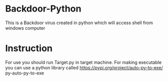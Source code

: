 # Backdoor-Python
This is a Backdoor virus created in python which will access shell from windows computer

# Instruction
For use you should run Target.py in target machine. For making executable you can use a python library called https://pypi.org/project/auto-py-to-exe/ py-auto-py-to-exe
